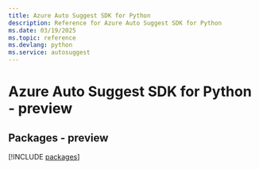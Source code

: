 ```yaml
---
title: Azure Auto Suggest SDK for Python
description: Reference for Azure Auto Suggest SDK for Python
ms.date: 03/19/2025
ms.topic: reference
ms.devlang: python
ms.service: autosuggest
---
```

# Azure Auto Suggest SDK for Python - preview
## Packages - preview
[!INCLUDE [packages](auto-suggest-index.md)]